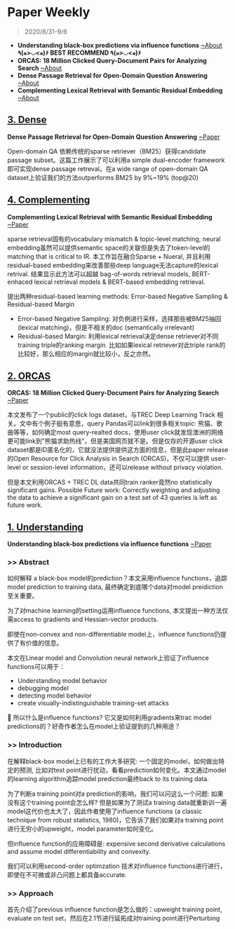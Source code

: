 # Paper Weekly

> 2020/8/31-9/6

- **Understanding black-box predictions via influence functions** <a href="#1-Understanding">~About</a>  **٩(๑>◡<๑)۶ BEST RECOMMEND ٩(๑>◡<๑)۶**
- **ORCAS: 18 Million Clicked Query-Document Pairs for Analyzing Search** <a href="#2-ORCAS">~About</a>
- **Dense Passage Retrieval for Open-Domain Question Answering** <a href="#3-Dense">~About</a>
- **Complementing Lexical Retrieval with Semantic Residual Embedding** <a href="#4-Complementing">~About</a>

## [3. Dense](#contents)

**Dense Passage Retrieval for Open-Domain Question Answering** [~Paper](https://arxiv.org/pdf/2004.04906.pdf)

Open-domain QA 依赖传统的sparse retriever（BM25）获得candidate passage subset。这篇工作展示了可以利用a simple dual-encoder framework即可实现dense passage retreval。在a wide range of open-domain QA dataset上验证我们的方法outperforms BM25 by 9%~19% (top@20)


## [4. Complementing](#contents)

**Complementing Lexical Retrieval with Semantic Residual Embedding** [~Paper](https://arxiv.org/pdf/2004.13969.pdf)

sparse retrieval固有的vocabulary mismatch & topic-level matching; neural embedding虽然可以提供semantic space的关联但是失去了token-level的matching that is critical to IR. 本工作旨在融合Sparse + Nueral, 并且利用residual-based embedding来改善那些deep language无法capture的lexical retrival. 结果显示此方法可以超越 bag-of-words retrieval models, BERT-enhaced lexical retrieval models & BERT-based embedding retrieval.

提出两种residual-based learning methods: Error-based Negative Sampling & Residual-based Margin

- Error-based Negative Sampling: 对负例进行采样，选择那些被BM25抽回(lexical matching)，但是不相关的doc (semantically irrelevant)
- Residual-based Margin: 利用lexical retrieval决定dense retriever对不同training triple的ranking margin. 比如如果lexical retriever对此triple rank的比较好，那么相应的margin就比较小，反之亦然。


## [2. ORCAS](#contents)

**ORCAS: 18 Million Clicked Query-Document Pairs for Analyzing Search** [~Paper](https://arxiv.org/pdf/1703.04730.pdf)

本文发布了一个public的click logs dataset，与TREC Deep Learning Track 相关。文中有个例子挺有意思，query Pandas可以link到很多相关topic: 熊猫、歌曲等等，如何确定most query-realted docs，使用user click就发现澳洲的网络更可能link到"熊猫求助热线"，但是美国网页就不是。但是仅存的开源user click dataset都是ID匿名化的，它就没法提供提供这方面的信息，但是此paper release的Open Resource for Click Analysis in Search (ORCAS)，不仅可以提供 user-level or session-level information，还可以release without privacy violation.

但是本文利用ORCAS +  TREC DL data共同train ranker竟然no statistically significant gains. Possible Future work: Correctly weighting and adjusting the data to achieve a significant gain on a test set of 43 queries is left as future work.


## [1. Understanding](#contents)

**Understanding black-box predictions via influence functions** [~Paper](https://arxiv.org/pdf/1703.04730.pdf)

### >> Abstract

如何解释 a black-box model的prediction？本文采用influence functions，追踪model prediction to training data, 最终确定到底哪个data对model preidiction至关重要。

为了对machine learning的setting运用influence functions, 本文提出一种方法仅需access to gradients and Hessian-vector products.

即使在non-convex and non-differentiable model上，influence functions仍提供了有价值的信息。

本文在Linear model and Convolution neural network上验证了influence functions可以用于：
- Understanding model behavior
- debugging model
- detecting model behavior
- create visually-indistinguishable training-set attacks

🤔 所以什么是influence functions? 它又是如何利用gradients来trac model predictions的？好奇作者怎么在model上验证提到的几种用途？

### >> Introduction

在解释black-box model上已有的工作大多研究: 一个固定的model，如何做出特定的预测, 比如对test point进行扰动，看看prediction如何变化。本文通过model的learning algorithm追踪model prediction最终back to its training data.

为了判断a training point对a prediction的影响，我们可以问这么一个问题: 如果没有这个training point会怎么样? 但是如果为了测试a training data就重新训一遍model这代价也太大了，因此作者使用了influence functions (a classic technique from robust statistics, 1980)，它告诉了我们如果对a training point进行无穷小的upweight，model parameter如何变化。

但influence function的应用障碍是: expensive second derivative calculations and assume model differentiability and convexity.

我们可以利用second-order optimzation 技术对influence functions进行进行，即使在不可微或非凸问题上都具备accurate.

### >> Approach

首先介绍了previous influence function是怎么做的：upweight training point, evaluate on test set，然后在2.1节进行延拓成对training point进行Perturbing
